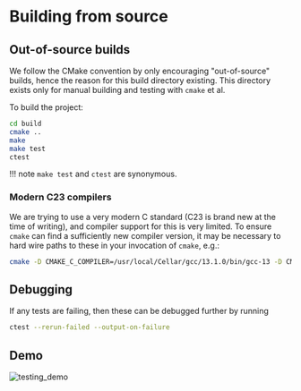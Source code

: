 # Building from source



## Out-of-source builds 

We follow the CMake convention by only encouraging "out-of-source"
builds, hence the reason for this build directory existing.
This directory exists only for manual building and testing with `cmake` et al.

To build the project:
```bash
cd build
cmake .. 
make 
make test
ctest 
```
!!! note
`make test` and `ctest` are synonymous.

### Modern C23 compilers

We are trying to use a very modern C standard
(C23 is brand new at the time of writing), and compiler
support for this is very limited. To ensure `cmake` can find
a sufficiently new compiler version, it may be necessary to
hard wire paths to these in your invocation of `cmake`, e.g.:

```bash
cmake -D CMAKE_C_COMPILER=/usr/local/Cellar/gcc/13.1.0/bin/gcc-13 -D CMAKE_CXX_COMPILER=/usr/local/Cellar/gcc/13.1.0/bin/g++-13 ..
```

## Debugging

If any tests are failing, then these
can be debugged further by running
```bash
ctest --rerun-failed --output-on-failure
```

## Demo

![testing_demo](https://user-images.githubusercontent.com/13259221/255421785-e2c496a2-b824-462a-8d8e-df8ba762b838.gif)

